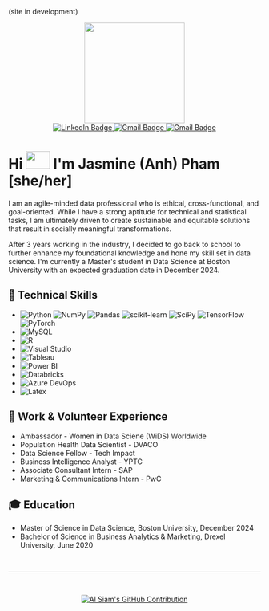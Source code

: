 (site in development)
<div id="header" align="center">
  <img src="https://media3.giphy.com/media/v1.Y2lkPTc5MGI3NjExb3V2a2xoc3gwZnN1amN3aHBtZ3hxcHc3ZjJ2Mm9zenFla3I0MDhpdiZlcD12MV9pbnRlcm5hbF9naWZfYnlfaWQmY3Q9cw/UNOX4x1R71hnOqtsXp/giphy.gif" width="200" height="200"/>
</div>

<div id="badges" align="center">
  <a href="https://linkedin.com/in/jasmine-pham">
    <img src="https://img.shields.io/badge/LinkedIn-blue?logo=linkedin&logoColor=white&style=for-the-badge" alt="LinkedIn Badge"/>
  </a>
  <a href="jasmine.pham97@gmail.com">
    <img src="https://img.shields.io/badge/Gmail-red?logo=gmail&logoColor=white&style=for-the-badge" alt="Gmail Badge"/>
  </a>
  <a href="https://jasmine-pham.wixsite.com/home">
    <img src="https://img.shields.io/badge/Wix-000?logo=wix&logoColor=white&style=for-the-badge" alt="Gmail Badge"/>
  </a>
</div>

# Hi <img src="https://media1.giphy.com/media/v1.Y2lkPTc5MGI3NjExOGJtZzV2N3BlM3ljYzMyYWFiM2MxNXlhd3Foa2FxeGdveDZpOG9rZSZlcD12MV9pbnRlcm5hbF9naWZfYnlfaWQmY3Q9cw/RfdkYfL7NnxolfuUht/giphy.gif" width="48" height="35"/> I'm Jasmine (Anh) Pham [she/her]

I am an agile-minded data professional who is ethical, cross-functional, and goal-oriented. While I have a strong aptitude for technical and statistical tasks, I am ultimately driven to create sustainable and equitable solutions that result in socially meaningful transformations.

After 3 years working in the industry, I decided to go back to school to further enhance my foundational knowledge and hone my skill set in data science. I'm currently a Master's student in Data Science at Boston University with an expected graduation date in December 2024.

## 🧰 Technical Skills

- ![Python](https://img.shields.io/badge/Python-FFD43B?style=for-the-badge&logo=python&logoColor=blue) ![NumPy](https://img.shields.io/badge/Numpy-777BB4?style=for-the-badge&logo=numpy&logoColor=white) ![Pandas](https://img.shields.io/badge/Pandas-2C2D72?style=for-the-badge&logo=pandas&logoColor=white) ![scikit-learn](https://img.shields.io/badge/scikit_learn-F7931E?style=for-the-badge&logo=scikit-learn&logoColor=white) ![SciPy](https://img.shields.io/badge/SciPy-654FF0?style=for-the-badge&logo=SciPy&logoColor=white) ![TensorFlow](https://camo.githubusercontent.com/fec001b73f0253a3b7036f8cd5135d35797f0db64e9399903fc62e588e15ef43/68747470733a2f2f696d672e736869656c64732e696f2f62616467652f54656e736f72466c6f772d2532334646364630302e7376673f7374796c653d666f722d7468652d6261646765266c6f676f3d54656e736f72466c6f77266c6f676f436f6c6f723d7768697465) ![PyTorch](https://camo.githubusercontent.com/15ab61ce30a10d53ef73580f936329f8308021ebf6dc90f51c817d522516d40f/68747470733a2f2f696d672e736869656c64732e696f2f62616467652f5079546f7263682d2532334545344332432e7376673f7374796c653d666f722d7468652d6261646765266c6f676f3d5079546f726368266c6f676f436f6c6f723d7768697465)
- ![MySQL](https://img.shields.io/badge/MySQL-005C84?style=for-the-badge&logo=mysql&logoColor=white)
- ![R](https://img.shields.io/badge/R-276DC3?style=for-the-badge&logo=r&logoColor=white)
- ![Visual Studio](https://img.shields.io/badge/Visual_Studio-5C2D91?style=for-the-badge&logo=visual%20studio&logoColor=white)
- ![Tableau](https://img.shields.io/badge/Tableau-E97627?style=for-the-badge&logo=Tableau&logoColor=white)
- ![Power BI](https://img.shields.io/badge/PowerBI-F2C811?style=for-the-badge&logo=Power%20BI&logoColor=white)
- ![Databricks](https://img.shields.io/badge/Databricks-FF3621?style=for-the-badge&logo=Databricks&logoColor=white)
- ![Azure DevOps](https://img.shields.io/badge/Azure_DevOps-0078D7?style=for-the-badge&logo=azure-devops&logoColor=white)
- ![Latex](https://img.shields.io/badge/LaTeX-47A141?style=for-the-badge&logo=LaTeX&logoColor=white)

## 💼 Work & Volunteer Experience
- Ambassador - Women in Data Sciene (WiDS) Worldwide
- Population Health Data Scientist - DVACO
- Data Science Fellow - Tech Impact
- Business Intelligence Analyst - YPTC
- Associate Consultant Intern - SAP
- Marketing & Communications Intern - PwC
 
## 🎓 Education
- Master of Science in Data Science, Boston University, December 2024
- Bachelor of Science in Business Analytics & Marketing, Drexel University, June 2020

<br/>
<hr/>
<br/>

<p align="center">
  <a href="https://github.com/alsiam">
    <img src="https://github-profile-summary-cards.vercel.app/api/cards/profile-details?username=jazzmine-p&theme=radical" alt="Al Siam's GitHub Contribution"/>
  </a>
</p>


